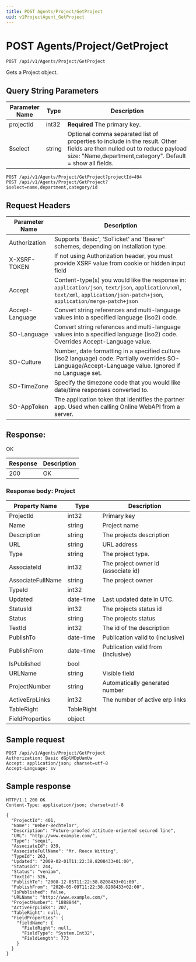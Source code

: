 ```yaml
---
title: POST Agents/Project/GetProject
uid: v1ProjectAgent_GetProject
---
```


# POST Agents/Project/GetProject

```http
POST /api/v1/Agents/Project/GetProject
```

Gets a Project object.







## Query String Parameters

| Parameter Name | Type |  Description |
|----------------|------|--------------|
| projectId | int32 | **Required** The primary key. |
| $select | string |  Optional comma separated list of properties to include in the result. Other fields are then nulled out to reduce payload size: "Name,department,category". Default = show all fields. |

```http
POST /api/v1/Agents/Project/GetProject?projectId=494
POST /api/v1/Agents/Project/GetProject?$select=name,department,category/id
```


## Request Headers

| Parameter Name | Description |
|----------------|-------------|
| Authorization  | Supports 'Basic', 'SoTicket' and 'Bearer' schemes, depending on installation type. |
| X-XSRF-TOKEN   | If not using Authorization header, you must provide XSRF value from cookie or hidden input field |
| Accept         | Content-type(s) you would like the response in: `application/json`, `text/json`, `application/xml`, `text/xml`, `application/json-patch+json`, `application/merge-patch+json` |
| Accept-Language | Convert string references and multi-language values into a specified language (iso2) code. |
| SO-Language | Convert string references and multi-language values into a specified language (iso2) code. Overrides Accept-Language value. |
| SO-Culture | Number, date formatting in a specified culture (iso2 language) code. Partially overrides SO-Language/Accept-Language value. Ignored if no Language set. |
| SO-TimeZone | Specify the timezone code that you would like date/time responses converted to. |
| SO-AppToken | The application token that identifies the partner app. Used when calling Online WebAPI from a server. |


## Response:

OK

| Response | Description |
|----------------|-------------|
| 200 | OK |

### Response body: Project

| Property Name | Type |  Description |
|----------------|------|--------------|
| ProjectId | int32 | Primary key |
| Name | string | Project name |
| Description | string | The projects description |
| URL | string | URL address |
| Type | string | The project type. |
| AssociateId | int32 | The project owner id (associate id) |
| AssociateFullName | string | The project owner |
| TypeId | int32 |  |
| Updated | date-time | Last updated date  in UTC. |
| StatusId | int32 | The projects status id |
| Status | string | The projects status |
| TextId | int32 | The id of the description |
| PublishTo | date-time | Publication valid to (inclusive) |
| PublishFrom | date-time | Publication valid from (inclusive) |
| IsPublished | bool |  |
| URLName | string | Visible field |
| ProjectNumber | string | Automatically generated number |
| ActiveErpLinks | int32 | The number of active erp links |
| TableRight | TableRight |  |
| FieldProperties | object |  |

## Sample request

```http!
POST /api/v1/Agents/Project/GetProject
Authorization: Basic dGplMDpUamUw
Accept: application/json; charset=utf-8
Accept-Language: sv
```

## Sample response

```http_
HTTP/1.1 200 OK
Content-Type: application/json; charset=utf-8

{
  "ProjectId": 401,
  "Name": "Weber-Bechtelar",
  "Description": "Future-proofed attitude-oriented secured line",
  "URL": "http://www.example.com/",
  "Type": "sequi",
  "AssociateId": 939,
  "AssociateFullName": "Mr. Reece Witting",
  "TypeId": 263,
  "Updated": "2009-02-01T11:22:38.8208433+01:00",
  "StatusId": 244,
  "Status": "veniam",
  "TextId": 526,
  "PublishTo": "2008-12-05T11:22:38.8208433+01:00",
  "PublishFrom": "2020-05-09T11:22:38.8208433+02:00",
  "IsPublished": false,
  "URLName": "http://www.example.com/",
  "ProjectNumber": "1888844",
  "ActiveErpLinks": 207,
  "TableRight": null,
  "FieldProperties": {
    "fieldName": {
      "FieldRight": null,
      "FieldType": "System.Int32",
      "FieldLength": 773
    }
  }
}
```